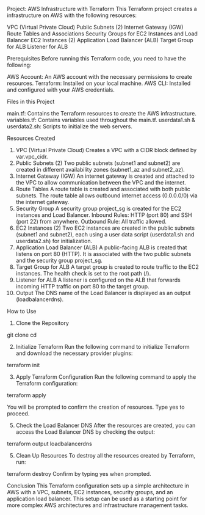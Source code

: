 Project: AWS Infrastructure with Terraform
This Terraform project creates a  infrastructure on AWS with the following resources:

VPC (Virtual Private Cloud)
Public Subnets (2)
Internet Gateway (IGW)
Route Tables and Associations
Security Groups for EC2 Instances and Load Balancer
EC2 Instances (2)
Application Load Balancer (ALB)
Target Group for ALB
Listener for ALB

Prerequisites
Before running this Terraform code, you need to have the following:

AWS Account: An AWS account with the necessary permissions to create resources.
Terraform: Installed on your local machine. 
AWS CLI: Installed and configured with your AWS credentials.

Files in this Project

main.tf: Contains the Terraform resources to create the AWS infrastructure.
variables.tf: Contains variables used throughout the main.tf.
userdata1.sh & userdata2.sh: Scripts to initialize the web servers.

Resources Created
1. VPC (Virtual Private Cloud)
Creates a VPC with a CIDR block defined by var.vpc_cidr.
2. Public Subnets (2)
Two public subnets (subnet1 and subnet2) are created in different availability zones (subnet1_az and subnet2_az).
3. Internet Gateway (IGW)
An internet gateway is created and attached to the VPC to allow communication between the VPC and the internet.
4. Route Tables
A route table is created and associated with both public subnets. The route table allows outbound internet access (0.0.0.0/0) via the internet gateway.
5. Security Group
A security group project_sg is created for the EC2 instances and Load Balancer.
Inbound Rules: HTTP (port 80) and SSH (port 22) from anywhere.
Outbound Rule: All traffic allowed.
6. EC2 Instances (2)
Two EC2 instances are created in the public subnets (subnet1 and subnet2), each using a user data script (userdata1.sh and userdata2.sh) for initialization.
7. Application Load Balancer (ALB)
A public-facing ALB is created that listens on port 80 (HTTP). It is associated with the two public subnets and the security group project_sg.
8. Target Group for ALB
A target group is created to route traffic to the EC2 instances. The health check is set to the root path (/).
9. Listener for ALB
A listener is configured on the ALB that forwards incoming HTTP traffic on port 80 to the target group.
10. Output
The DNS name of the Load Balancer is displayed as an output (loadbalancerdns).

How to Use
1. Clone the Repository

git clone <repository-url>
cd <repository-directory>

2. Initialize Terraform
Run the following command to initialize Terraform and download the necessary provider plugins:

terraform init

3. Apply Terraform Configuration
Run the following command to apply the Terraform configuration:

terraform apply

You will be prompted to confirm the creation of resources. Type yes to proceed.

5. Check the Load Balancer DNS
After the resources are created, you can access the Load Balancer DNS by checking the output:

terraform output loadbalancerdns

5. Clean Up Resources
To destroy all the resources created by Terraform, run:

terraform destroy
Confirm by typing yes when prompted.

Conclusion
This Terraform configuration sets up a simple architecture in AWS with a VPC, subnets, EC2 instances, security groups, and an application load balancer. This setup can be used as a starting point for more complex AWS architectures and infrastructure management tasks.
